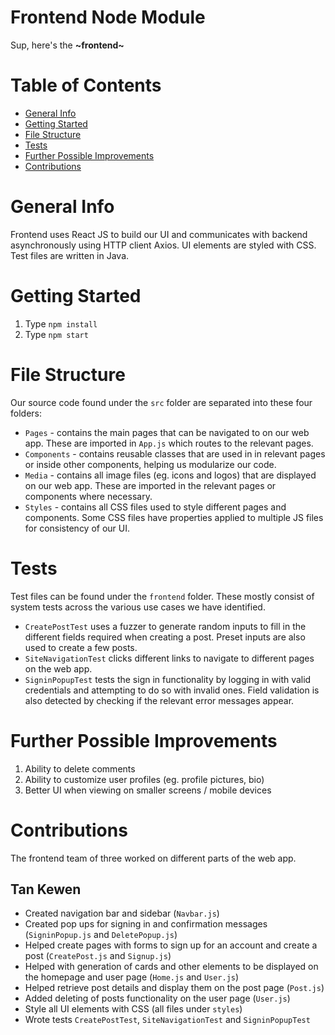 # Frontend Node Module 
Sup, here's the **~frontend~** 

# Table of Contents 
- [General Info](#General-Info)
- [Getting Started](#Getting-Started)
- [File Structure](#File-Structure)
- [Tests](#Tests)
- [Further Possible Improvements ](#Further-Possible-Improvements )
- [Contributions](#Contributions)

# General Info 
Frontend uses React JS to build our UI and communicates with backend asynchronously using HTTP client Axios. UI elements are styled with CSS. Test files are written in Java. 

# Getting Started 
1. Type `npm install`
2. Type `npm start`

# File Structure 
Our source code found under the `src` folder are separated into these four folders: 
- `Pages` - contains the main pages that can be navigated to on our web app. These are imported in `App.js` which routes to the relevant pages. 
- `Components` - contains reusable classes that are used in in relevant pages or inside other components, helping us modularize our code.  
- `Media` - contains all image files (eg. icons and logos) that are displayed on our web app. These are imported in the relevant pages or components where necessary. 
- `Styles` -  contains all CSS files used to style different pages and components. Some CSS files have properties applied to multiple JS files for consistency of our UI. 

# Tests
Test files can be found under the `frontend` folder. These mostly consist of system tests across the various use cases we have identified.

- `CreatePostTest` uses a fuzzer to generate random inputs to fill in the different fields required when creating a post. Preset inputs are also used to create a few posts. 
- `SiteNavigationTest` clicks different links to navigate to different pages on the web app. 
- `SigninPopupTest` tests the sign in functionality by logging in with valid credentials and attempting to do so with invalid ones. Field validation is also detected by checking if the relevant error messages appear. 

# Further Possible Improvements 
1. Ability to delete comments
2. Ability to customize user profiles (eg. profile pictures, bio) 
2. Better UI when viewing on smaller screens / mobile devices 


# Contributions 
The frontend team of three worked on different parts of the web app. 

## Tan Kewen
- Created navigation bar and sidebar (`Navbar.js`)
- Created pop ups for signing in and confirmation messages (`SigninPopup.js` and `DeletePopup.js`)
- Helped create pages with forms to sign up for an account and create a post (`CreatePost.js` and `Signup.js`)
- Helped with generation of cards and other elements to be displayed on the homepage and user page (`Home.js` and `User.js`)
- Helped retrieve post details and display them on the post page (`Post.js`)
- Added deleting of posts functionality on the user page (`User.js`)
- Style all UI elements with CSS (all files under `styles`)
- Wrote tests `CreatePostTest`, `SiteNavigationTest` and `SigninPopupTest`

